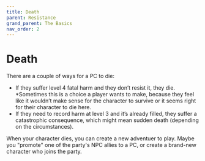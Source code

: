 ```yaml
---
title: Death
parent: Resistance
grand_parent: The Basics
nav_order: 2
---
```


# Death
There are a couple of ways for a PC to die:
* If they suffer level 4 fatal harm and they don’t resist it, they die. *Sometimes this is a choice a player wants to make, because they feel like it wouldn’t make sense for the character to survive or it seems right for their character to die here.
* If they need to record harm at level 3 and it’s already filled, they suffer a catastrophic consequence, which might mean sudden death (depending on the circumstances).

When your character dies, you can create a new adventuer to play. Maybe you "promote" one of the party's NPC allies to a PC, or create a brand-new character who joins the party.
